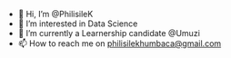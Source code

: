 - 👋 Hi, I’m @PhilisileK
- 👀 I’m interested in Data Science
- 🌱 I’m currently a Learnership candidate @Umuzi
- 📫 How to reach me on philisilekhumbaca@gmail.com
